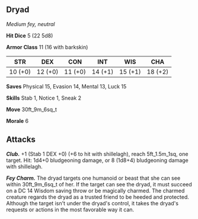 ## Dryad

*Medium fey, neutral*

**Hit Dice** 5 (22 5d8)

**Armor Class** 11 (16 with barkskin)

| STR     | DEX     | CON     | INT     | WIS     | CHA     |
|---------|---------|---------|---------|---------|---------|
| 10 (+0) | 12 (+0) | 11 (+0) | 14 (+1) | 15 (+1) | 18 (+2) |

**Saves** Physical 15, Evasion 14, Mental 13, Luck 15

**Skills** Stab 1, Notice 1, Sneak 2

**Move** 30ft\_9m\_6sq\_t

**Morale** 6

## Attacks

***Club.*** +1 (Stab 1 DEX +0) (+6 to hit with shillelagh), reach 5ft\_1.5m\_1sq, one target. Hit: 1d4+0 bludgeoning damage, or 8 (1d8+4) bludgeoning damage with shillelagh.

***Fey Charm.*** The dryad targets one humanoid or beast that she can see within 30ft\_9m\_6sq\_t of her. If the target can see the dryad, it must succeed on a DC 14 Wisdom saving throw or be magically charmed. The charmed creature regards the dryad as a trusted friend to be heeded and protected. Although the target isn't under the dryad's control, it takes the dryad's requests or actions in the most favorable way it can.

